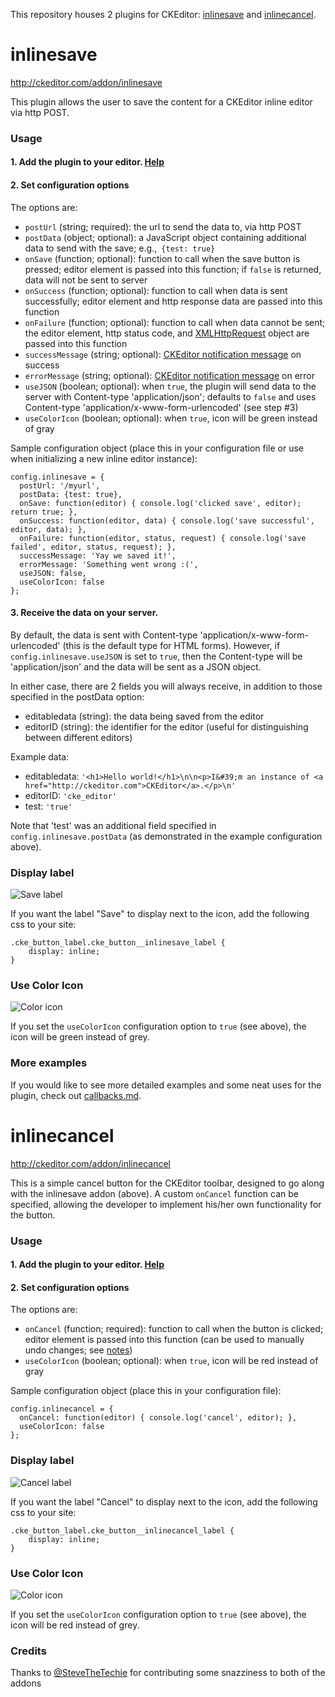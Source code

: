 This repository houses 2 plugins for CKEditor: [inlinesave](#inlinesave) and [inlinecancel](#inlinecancel).

inlinesave
==========

http://ckeditor.com/addon/inlinesave

This plugin allows the user to save the content for a CKEditor inline editor via http POST.

### Usage

#### 1. Add the plugin to your editor. [Help](http://docs.ckeditor.com/#!/guide/dev_plugins)

#### 2. Set configuration options

The options are:
- `postUrl` (string; required): the url to send the data to, via http POST
- `postData` (object; optional): a JavaScript object containing additional data to send with the save; e.g.,` {test: true}`
- `onSave` (function; optional): function to call when the save button is pressed; editor element is passed into this function; if `false` is returned, data will not be sent to server
- `onSuccess` (function; optional): function to call when data is sent successfully; editor element and http response data are passed into this function
- `onFailure` (function; optional): function to call when data cannot be sent; the editor element, http status code, and [XMLHttpRequest](https://developer.mozilla.org/en-US/docs/Web/API/XMLHttpRequest) object are passed into this function
- `successMessage` (string; optional): [CKEditor notification message](http://docs.ckeditor.com/#!/guide/dev_notifications) on success
- `errorMessage` (string; optional): [CKEditor notification message](http://docs.ckeditor.com/#!/guide/dev_notifications) on error
- `useJSON` (boolean; optional): when `true`, the plugin will send data to the server with Content-type 'application/json'; defaults to `false` and uses Content-type 'application/x-www-form-urlencoded' (see step #3)
- `useColorIcon` (boolean; optional): when `true`, icon will be green instead of gray

Sample configuration object (place this in your configuration file or use when initializing a new inline editor instance):

    config.inlinesave = {
      postUrl: '/myurl',
      postData: {test: true},
      onSave: function(editor) { console.log('clicked save', editor); return true; },
      onSuccess: function(editor, data) { console.log('save successful', editor, data); },
      onFailure: function(editor, status, request) { console.log('save failed', editor, status, request); },
      successMessage: 'Yay we saved it!',
      errorMessage: 'Something went wrong :(',
      useJSON: false,
      useColorIcon: false
    };

#### 3. Receive the data on your server.

By default, the data is sent with Content-type 'application/x-www-form-urlencoded' (this is the default type for HTML forms). However, if `config.inlinesave.useJSON` is set to `true`, then the Content-type will be 'application/json' and the data will be sent as a JSON object.

In either case, there are 2 fields you will always receive, in addition to those specified in the postData option:

- editabledata (string): the data being saved from the editor
- editorID (string): the identifier for the editor (useful for distinguishing between different editors)

Example data:

- editabledata: `'<h1>Hello world!</h1>\n\n<p>I&#39;m an instance of <a href="http://ckeditor.com">CKEditor</a>.</p>\n'`
- editorID: `'cke_editor'`
- test: `'true'`

Note that 'test' was an additional field specified in `config.inlinesave.postData` (as demonstrated in the example configuration above).

### Display label

![Save label](docs/img/save-label.png)

If you want the label "Save" to display next to the icon, add the following css to your site:

    .cke_button_label.cke_button__inlinesave_label {
        display: inline;
    }

### Use Color Icon

![Color icon](docs/img/save-color.png)

If you set the `useColorIcon` configuration option to `true` (see above), the icon will be green instead of grey.

### More examples

If you would like to see more detailed examples and some neat uses for the plugin, check out [callbacks.md](https://github.com/tyleryasaka/inlinesave/blob/master/callbacks.md).

inlinecancel
==========

http://ckeditor.com/addon/inlinecancel

This is a simple cancel button for the CKEditor toolbar, designed to go along with the inlinesave addon (above). A custom `onCancel` function can be specified, allowing the developer to implement his/her own functionality for the button.

### Usage

#### 1. Add the plugin to your editor. [Help](http://docs.ckeditor.com/#!/guide/dev_plugins)

#### 2. Set configuration options

The options are:
- `onCancel` (function; required): function to call when the button is clicked; editor element is passed into this function (can be used to manually undo changes; see [notes](#notes))
- `useColorIcon` (boolean; optional): when `true`, icon will be red instead of gray

Sample configuration object (place this in your configuration file):

    config.inlinecancel = {
      onCancel: function(editor) { console.log('cancel', editor); },
      useColorIcon: false
    };

### Display label

![Cancel label](docs/img/cancel-label.png)

If you want the label "Cancel" to display next to the icon, add the following css to your site:

    .cke_button_label.cke_button__inlinecancel_label {
        display: inline;
    }

### Use Color Icon

![Color icon](docs/img/cancel-color.png)

If you set the `useColorIcon` configuration option to `true` (see above), the icon will be red instead of grey.

### Credits

Thanks to [@SteveTheTechie](https://github.com/SteveTheTechie) for contributing some snazziness to both of the addons
